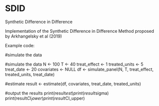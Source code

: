 # SDID
Synthetic Difference in Difference

Implementation of the Synthetic Difference in Difference Method proposed by Arkhangelsky et al (2019)

Example code:


#simulate the data


#simulate the data
N <- 100 
T <- 40
treat_effect <- 1
treated_units <- 5
treat_date <- 20
covariates <- NULL
df <- simulate_panel(N, T, treat_effect, treated_units, treat_date)

#estimate
result <- estimate(df, covariates, treat_date, treated_units)


#output the results
print(result$est)
print(result$sigma)
print(result$CI_lower)
print(result$CI_upper)
